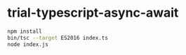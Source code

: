 # trial-typescript-async-await

```bash
npm install
bin/tsc --target ES2016 index.ts
node index.js
```

